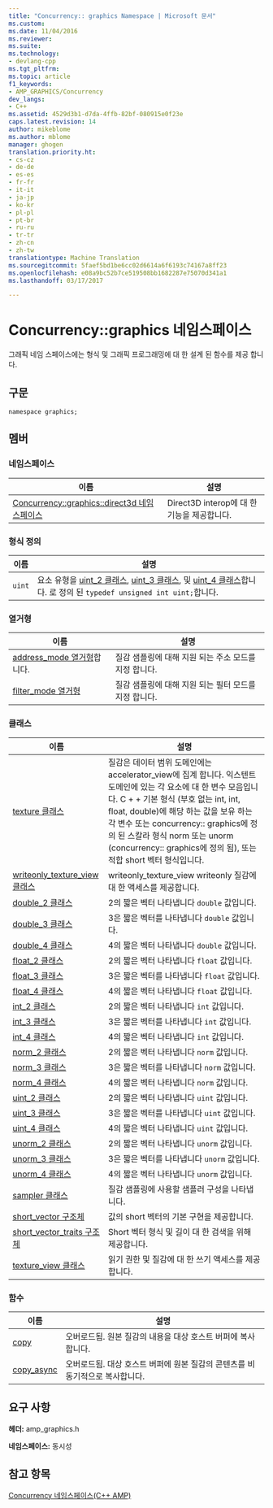 ```yaml
---
title: "Concurrency:: graphics Namespace | Microsoft 문서"
ms.custom: 
ms.date: 11/04/2016
ms.reviewer: 
ms.suite: 
ms.technology:
- devlang-cpp
ms.tgt_pltfrm: 
ms.topic: article
f1_keywords:
- AMP_GRAPHICS/Concurrency
dev_langs:
- C++
ms.assetid: 4529d3b1-d7da-4ffb-82bf-080915e0f23e
caps.latest.revision: 14
author: mikeblome
ms.author: mblome
manager: ghogen
translation.priority.ht:
- cs-cz
- de-de
- es-es
- fr-fr
- it-it
- ja-jp
- ko-kr
- pl-pl
- pt-br
- ru-ru
- tr-tr
- zh-cn
- zh-tw
translationtype: Machine Translation
ms.sourcegitcommit: 5faef5bd1be6cc02d6614a6f6193c74167a8ff23
ms.openlocfilehash: e08a9bc52b7ce519508bb1682287e75070d341a1
ms.lasthandoff: 03/17/2017

---
```

# <a name="concurrencygraphics-namespace"></a>Concurrency::graphics 네임스페이스
그래픽 네임 스페이스에는 형식 및 그래픽 프로그래밍에 대 한 설계 된 함수를 제공 합니다.  
  
## <a name="syntax"></a>구문  
  
```  
namespace graphics;  
```  
  
## <a name="members"></a>멤버  
  
### <a name="namespaces"></a>네임스페이스  
  
|이름|설명|  
|----------|-----------------|  
|[Concurrency::graphics::direct3d 네임스페이스](concurrency-graphics-direct3d-namespace.md)|Direct3D interop에 대 한 기능을 제공합니다.|  
  
### <a name="typedefs"></a>형식 정의  
  
|이름|설명|  
|----------|-----------------|  
|`uint`|요소 유형을 [uint_2 클래스](uint-2-class.md), [uint_3 클래스](uint-3-class.md), 및 [uint_4 클래스](uint-4-class.md)합니다. 로 정의 된 `typedef unsigned int uint;`합니다.|  
  
### <a name="enumerations"></a>열거형  
  
|이름|설명|  
|----------|-----------------|  
|[address_mode 열거형](concurrency-graphics-namespace-enums.md#address_mode)합니다.|질감 샘플링에 대해 지원 되는 주소 모드를 지정 합니다.|  
|[filter_mode 열거형](concurrency-graphics-namespace-enums.md#filter_mode)|질감 샘플링에 대해 지원 되는 필터 모드를 지정 합니다.|  
  
### <a name="classes"></a>클래스  
  
|이름|설명|  
|----------|-----------------|  
|[texture 클래스](texture-class.md)|질감은 데이터 범위 도메인에는 accelerator_view에 집계 합니다. 익스텐트 도메인에 있는 각 요소에 대 한 변수 모음입니다. C + + 기본 형식 (부호 없는 int, int, float, double)에 해당 하는 값을 보유 하는 각 변수 또는 concurrency:: graphics에 정의 된 스칼라 형식 norm 또는 unorm (concurrency:: graphics에 정의 됨), 또는 적합 short 벡터 형식입니다.|  
|[writeonly_texture_view 클래스](writeonly-texture-view-class.md)|writeonly_texture_view writeonly 질감에 대 한 액세스를 제공합니다.|  
|[double_2 클래스](double-2-class.md)|2의 짧은 벡터 나타냅니다 `double` 값입니다.|  
|[double_3 클래스](double-3-class.md)|3은 짧은 벡터를 나타냅니다 `double` 값입니다.|  
|[double_4 클래스](double-4-class.md)|4의 짧은 벡터 나타냅니다 `double` 값입니다.|  
|[float_2 클래스](float-2-class.md)|2의 짧은 벡터 나타냅니다 `float` 값입니다.|  
|[float_3 클래스](float-3-class.md)|3은 짧은 벡터를 나타냅니다 `float` 값입니다.|  
|[float_4 클래스](float-4-class.md)|4의 짧은 벡터 나타냅니다 `float` 값입니다.|  
|[int_2 클래스](int-2-class.md)|2의 짧은 벡터 나타냅니다 `int` 값입니다.|  
|[int_3 클래스](int-3-class.md)|3은 짧은 벡터를 나타냅니다 `int` 값입니다.|  
|[int_4 클래스](int-4-class.md)|4의 짧은 벡터 나타냅니다 `int` 값입니다.|  
|[norm_2 클래스](norm-2-class.md)|2의 짧은 벡터 나타냅니다 `norm` 값입니다.|  
|[norm_3 클래스](norm-3-class.md)|3은 짧은 벡터를 나타냅니다 `norm` 값입니다.|  
|[norm_4 클래스](norm-4-class.md)|4의 짧은 벡터 나타냅니다 `norm` 값입니다.|  
|[uint_2 클래스](uint-2-class.md)|2의 짧은 벡터 나타냅니다 `uint` 값입니다.|  
|[uint_3 클래스](uint-3-class.md)|3은 짧은 벡터를 나타냅니다 `uint` 값입니다.|  
|[uint_4 클래스](uint-4-class.md)|4의 짧은 벡터 나타냅니다 `uint` 값입니다.|  
|[unorm_2 클래스](unorm-2-class.md)|2의 짧은 벡터 나타냅니다 `unorm` 값입니다.|  
|[unorm_3 클래스](unorm-3-class.md)|3은 짧은 벡터를 나타냅니다 `unorm` 값입니다.|  
|[unorm_4 클래스](unorm-4-class.md)|4의 짧은 벡터 나타냅니다 `unorm` 값입니다.|  
|[sampler 클래스](sampler-class.md)|질감 샘플링에 사용할 샘플러 구성을 나타냅니다.|  
|[short_vector 구조체](short-vector-structure.md)|값의 short 벡터의 기본 구현을 제공합니다.|  
|[short_vector_traits 구조체](short-vector-traits-structure.md)|Short 벡터 형식 및 길이 대 한 검색을 위해 제공합니다.|  
|[texture_view 클래스](texture-view-class.md)|읽기 권한 및 질감에 대 한 쓰기 액세스를 제공합니다.|  
  
### <a name="functions"></a>함수  
  
|이름|설명|  
|----------|-----------------|  
|[copy](concurrency-graphics-namespace-functions.md#copy)|오버로드됨. 원본 질감의 내용을 대상 호스트 버퍼에 복사합니다.|  
|[copy_async](concurrency-graphics-namespace-functions.md#copy_async)|오버로드됨. 대상 호스트 버퍼에 원본 질감의 콘텐츠를 비동기적으로 복사합니다.|  
  
## <a name="requirements"></a>요구 사항  
 **헤더:** amp_graphics.h  
  
 **네임스페이스:** 동시성  
  
## <a name="see-also"></a>참고 항목  
 [Concurrency 네임스페이스(C++ AMP)](concurrency-namespace-cpp-amp.md)

